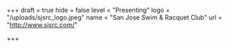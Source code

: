 +++
draft = true
hide = false
level = "Presenting"
logo = "/uploads/sjsrc_logo.jpeg"
name = "San Jose Swim & Racquet Club"
url = "http://www.sjsrc.com/"

+++
